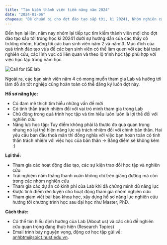 ```yaml
---
title: "Tìm kiếm thành viên tiềm năng năm 2024"
date: "2024-01-06"
chapeau: "Để chuẩn bị cho đợt đào tạo sắp tới, kì 20241, Nhóm nghiên cứu Lab ISE và DOR tìm kiếm các ứng viên tiềm năng. Các bạn sinh viên quan tâm có thể tìm hiểu các hướng nghiên cứu nổi bật của nhóm."
---
```


Đến hẹn lại lên, năm nay nhóm lại tiếp tục tìm kiếm thành viên mới cho đợt đào tạo sắp tới trong học kì 20241 dưới sự hướng dẫn của các thầy cô trưởng nhóm, hướng tới các bạn sinh viên năm 2 và năm 3. Mục đích của quá trình đào tạo vừa để  các bạn sinh viên có thể làm quen với các bài toán nghiên cứu, các lĩnh vực có liên quan và theo lộ trình học tập phù hợp với việc học tập trong  năm học.

![Call for ISE lab](assets/news/img/news1.jpg)

Ngoài ra, các bạn sinh viên năm 4 có mong muốn tham gia Lab và hướng tới làm đồ án tốt nghiệp cũng hoàn toàn có thể đăng ký luôn đợt này.

**Hồ sơ năng lực:**
- Có đam mê thích tìm hiểu những vấn đề mới
- Có tinh thần trách nhiệm đối với vai trò mình tham gia trong Lab
- Chủ động trong quá trình học tập và tìm hiểu luôn luôn là lợi thế đối với nghiên cứu
- Năng lực học tập: Tuy điểm không phải là thước đo quá quan trọng nhưng nó lại thể hiện năng lực và trách nhiệm đối với chính bản thân. Hai yêu cầu ban đầu thoả mãn thì đồng nghĩa với việc bạn hoàn toàn có tinh thần trách nhiệm với việc học của bản thân -> Bảng điểm sẽ không kém :)

**Lợi thế:**
- Tham gia các hoạt động đào tạo, các sự kiện trao đổi học tập và nghiên cứu
- Trải nghiệm năm tháng thanh xuân không chỉ trên giảng đường mà còn trong các nhóm nghiên cứu 
- Tham gia các dự án có kinh phí của Lab khi đã chứng minh đủ năng lực
- Được tính điểm rèn luyện cho hoạt động tham gia nhóm nghiên cứu
- Tham giam viết bài báo khoa học, xây dựng hồ sơ năng lực nghiên cứu hướng tới chương trình học sau đại học như Master, PhD.

**Cách thức:**
- Có thể tìm hiểu định hướng của Lab (About us) và các chủ đề nghiên cứu quan trọng đang thực hiện (Research Topics)
- Email trình bày nguyện vọng, động cơ học tập gửi về: [anhbtm@soict.hust.edu.vn](mailto:anhbtm@soict.hust.edu.vn).

